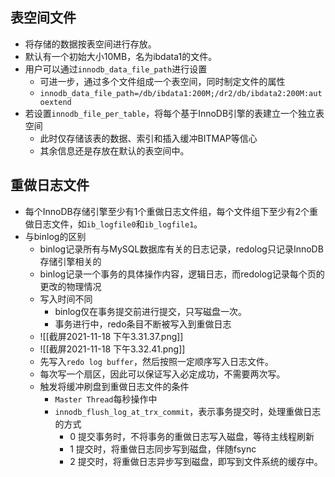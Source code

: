 ## 表空间文件
- 将存储的数据按表空间进行存放。
- 默认有一个初始大小10MB，名为ibdata1的文件。
- 用户可以通过`innodb_data_file_path`进行设置
	- 可进一步，通过多个文件组成一个表空间，同时制定文件的属性
	- `innodb_data_file_path=/db/ibdata1:200M;/dr2/db/ibdata2:200M:autoextend`
- 若设置`innodb_file_per_table`，将每个基于InnoDB引擎的表建立一个独立表空间
	- 此时仅存储该表的数据、索引和插入缓冲BITMAP等信心
	- 其余信息还是存放在默认的表空间中。

## 重做日志文件
- 每个InnoDB存储引擎至少有1个重做日志文件组，每个文件组下至少有2个重做日志文件，如`ib_logfile0`和`ib_logfile1`。
- 与binlog的区别
	- binlog记录所有与MySQL数据库有关的日志记录，redolog只记录InnoDB存储引擎相关的
	- binlog记录一个事务的具体操作内容，逻辑日志，而redolog记录每个页的更改的物理情况
	- 写入时间不同
		- binlog仅在事务提交前进行提交，只写磁盘一次。
		- 事务进行中，redo条目不断被写入到重做日志
	- ![[截屏2021-11-18 下午3.31.37.png]]
	- ![[截屏2021-11-18 下午3.32.41.png]]
	- 先写入`redo log buffer`，然后按照一定顺序写入日志文件。
	- 每次写一个扇区，因此可以保证写入必定成功，不需要两次写。
	- 触发将缓冲刷盘到重做日志文件的条件
		- `Master Thread`每秒操作中
		- `innodb_flush_log_at_trx_commit`，表示事务提交时，处理重做日志的方式
			- 0 提交事务时，不将事务的重做日志写入磁盘，等待主线程刷新
			- 1 提交时，将重做日志同步写到磁盘，伴随fsync
			- 2 提交时，将重做日志异步写到磁盘，即写到文件系统的缓存中。